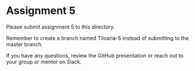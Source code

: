 # Assignment 5

Please submit assignment 5 to this directory.

Remember to create a branch named Tiloaria-5 
instead of submitting to the master branch.

If you have any questions, review the GitHub presentation or reach
out to your group or mentor on Slack.
